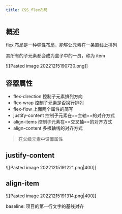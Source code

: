 ```yaml
---
title: CSS_flex布局
---
```

## 概述 

flex 布局是一种弹性布局，能够让元素在一条直线上排列

其所有的子元素都会成为盒子中的一员，称为 item 

![[Pasted image 20221215190730.png]]

## 容器属性 

-   flex-direction 控制子元素排列方向
-   flex-wrap 控制子元素是否换行排列
-   flex-flow 上面两个属性的简写
-   justify-content 控制子元素在==主轴==的对齐方式
-   align-items 控制子元素在==交叉轴==的对齐方式
-   align-content 多根轴线的对齐方式

>在父级元素中设置属性

## justify-content 

![[Pasted image 20221215191221.png|400]]

## align-item 

![[Pasted image 20221215191314.png|400]]

baseline: 项目的第一行文字的基线对齐 

